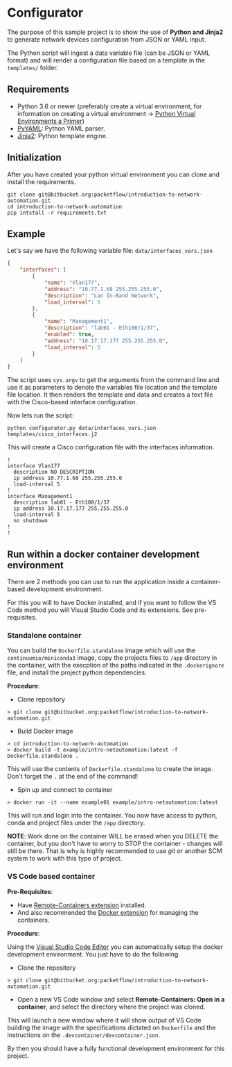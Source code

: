 # Configurator

The purpose of this sample project is to show the use of **Python and Jinja2** to generate network devices configuration from JSON or YAML input.

The Python script will ingest a data variable file (can be JSON or YAML format) and will render a configuration file based on a template in the `templates/` folder.

## Requirements

- Python 3.6 or newer (preferably create a virtual environment, for information on creating a virtual environment -> [Python Virtual Environments a Primer](https://realpython.com/python-virtual-environments-a-primer/))
- [PyYAML](https://pypi.org/project/PyYAML/): Python YAML parser.
- [Jinja2](https://jinja.palletsprojects.com/en/2.10.x/): Python template engine.

## Initialization

After you have created your python virtual environment you can clone and install the requirements.

```shell
git clone git@bitbucket.org:packetflow/introduction-to-network-automation.git
cd introduction-to-network-automation
pip intstall -r requirements.txt
```

## Example

Let's say we have the following variable file: `data/interfaces_vars.json`

```json
{
    "interfaces": [
        {
            "name": "Vlan177",
            "address": "10.77.1.68 255.255.255.0",
            "description": "Lan In-Band Network",
            "load_interval": 5
        },
        {
            "name": "Management1",
            "description": "lab01 - Eth100/1/37",
            "enabled": true,
            "address": "10.17.17.177 255.255.255.0",
            "load_interval": 5
        }
    ]
}
```

The script uses `sys.argv` to get the arguments from the command line and use it as parameters to denote the variables file location and the template file location. It then renders the template and data and creates a text file with the Cisco-based interface configuration.

Now lets run the script:

```shell
python configurator.py data/interfaces_vars.json templates/cisco_interfaces.j2
```

This will create a Cisco configuration file with the interfaces information.

```shell
!
interface Vlan177
  description NO DESCRIPTION
  ip address 10.77.1.68 255.255.255.0
  load-interval 5
!
interface Management1
  description lab01 - Eth100/1/37
  ip address 10.17.17.177 255.255.255.0
  load-interval 5
  no shutdown
!
!
```

## Run within a docker container development environment

There are 2 methods you can use to run the application inside a container-based development environment.

For this you will to have Docker installed, and if you want to follow the VS Code method you will Visual Studio Code and its extensions. See pre-requisites.

### Standalone container

You can build the `Dockerfile.standalone` image which will use the `continuumio/miniconda3` image, copy the projects files to `/app` directory in the container, with the execption of the paths indicated in the `.dockerignore` file, and install the project python dependencies.

**Procedure**:

- Clone repository

```shell
> git clone git@bitbucket.org:packetflow/introduction-to-network-automation.git
```

- Build Docker image

```shell
> cd introduction-to-network-automation
> docker build -t example/intro-netautomation:latest -f Dockerfile.standalone .
```

This will use the contents of `Dockerfile.standalone` to create the image. Don't forget the `.` at the end of the command!

- Spin up and connect to container

```shell
> docker run -it --name example01 example/intro-netautomation:latest
```

This will run and login into the container. You now have access to python, conda and project files under the `/app` directory.

**NOTE**: Work done on the container WILL be erased when you DELETE the container, but you don't have to worry to STOP the container - changes will still be there. That is why is highly recommended to use *git* or another SCM system to work with this type of project.

### VS Code based container

**Pre-Requisites**:

- Have [Remote-Containers extension](https://marketplace.visualstudio.com/items?itemName=ms-vscode-remote.remote-containers) installed.
- And also recommended the [Docker extension](https://code.visualstudio.com/docs/azure/docker#_install-the-docker-extension) for managing the containers.

**Procedure**:

Using the [Visual Studio Code Editor](https://code.visualstudio.com/) you can automatically setup the docker development environment. You just have to do the following


- Clone the repository

```shell
> git clone git@bitbucket.org:packetflow/introduction-to-network-automation.git
```

- Open a new VS Code window and select **Remote-Containers: Open in a container**, and select the directory where the project was cloned.

This will launch a new window where it will show output of VS Code building the image with the specifications dictated on `Dockerfile` and the instructions on the `.devcontainer/devcontainer.json`.

By then you should have a fully functional development environment for this project.

